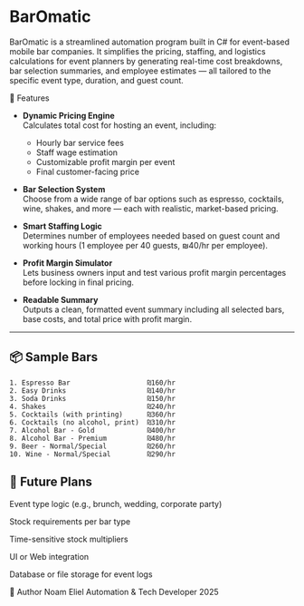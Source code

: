 # BarOmatic

BarOmatic is a streamlined automation program built in C# for event-based mobile bar companies. It simplifies the pricing, staffing, and logistics calculations for event planners by generating real-time cost breakdowns, bar selection summaries, and employee estimates — all tailored to the specific event type, duration, and guest count.

🚀 Features

- **Dynamic Pricing Engine**  
  Calculates total cost for hosting an event, including:
  - Hourly bar service fees
  - Staff wage estimation
  - Customizable profit margin per event
  - Final customer-facing price

- **Bar Selection System**  
  Choose from a wide range of bar options such as espresso, cocktails, wine, shakes, and more — each with realistic, market-based pricing.

- **Smart Staffing Logic**  
  Determines number of employees needed based on guest count and working hours (1 employee per 40 guests, ₪40/hr per employee).

- **Profit Margin Simulator**  
  Lets business owners input and test various profit margin percentages before locking in final pricing.

- **Readable Summary**  
  Outputs a clean, formatted event summary including all selected bars, base costs, and total price with profit margin.

---

## 📦 Sample Bars

```text
1. Espresso Bar                   ₪160/hr
2. Easy Drinks                    ₪140/hr
3. Soda Drinks                    ₪150/hr
4. Shakes                         ₪240/hr
5. Cocktails (with printing)      ₪360/hr
6. Cocktails (no alcohol, print)  ₪310/hr
7. Alcohol Bar - Gold             ₪400/hr
8. Alcohol Bar - Premium          ₪480/hr
9. Beer - Normal/Special          ₪260/hr
10. Wine - Normal/Special         ₪290/hr
```

## 🧠 Future Plans
 Event type logic (e.g., brunch, wedding, corporate party)
 
 Stock requirements per bar type
 
 Time-sensitive stock multipliers
 
 UI or Web integration
 
 Database or file storage for event logs

👤 Author
Noam Eliel
Automation & Tech Developer
2025
